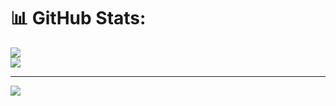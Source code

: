 # 📊 GitHub Stats:
![](https://github-readme-stats.vercel.app/api?username=yogaprastyoo&theme=dark&hide_border=false&include_all_commits=true&count_private=true)<br/>
![](https://nirzak-streak-stats.vercel.app/?user=yogaprastyoo&theme=dark&hide_border=false)<br/>

---
[![](https://visitcount.itsvg.in/api?id=yogaprastyoo&icon=0&color=0)](https://visitcount.itsvg.in)

<!-- Proudly created with GPRM ( https://gprm.itsvg.in ) -->
